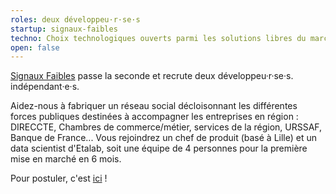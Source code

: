 ```yaml
---
roles: deux développeu·r·se·s
startup: signaux-faibles
techno: Choix technologiques ouverts parmi les solutions libres du marché
open: false
---
```


[Signaux Faibles](https://beta.gouv.fr/startup/signaux-faibles.html) passe la seconde et recrute deux développeu·r·se·s. indépendant·e·s.

<!--more-->

Aidez-nous à fabriquer un réseau social décloisonnant les différentes forces publiques destinées à accompagner les entreprises en région : DIRECCTE, Chambres de commerce/métier, services de la région, URSSAF, Banque de France... Vous rejoindrez un chef de produit (basé à Lille) et un data scientist d'Etalab, soit une équipe de 4 personnes pour la première mise en marché en 6 mois.

Pour postuler, c'est [ici](mailto:recrutement@beta.gouv.fr) !
